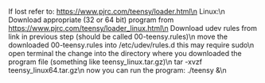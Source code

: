 If lost refer to: https://www.pjrc.com/teensy/loader.html\n
Linux:\n
Download appropriate (32 or 64 bit) program from https://www.pjrc.com/teensy/loader_linux.html\n
Download udev rules from link in previous step (should be called 00-teensy.rules)\n
move the downloaded 00-teensy.rules into /etc/udev/rules.d this may require sudo\n
open terminal the change into the directory where you downloaded the program file (something like teensy_linux.tar.gz)\n
tar -xvzf teensy_linux64.tar.gz\n
now you can run the program: ./teensy &\n
